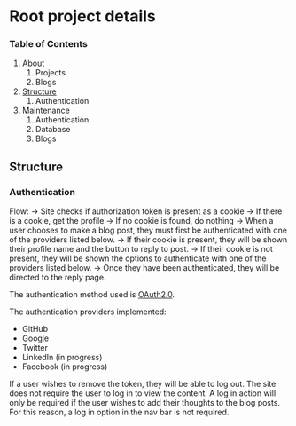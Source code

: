 # Root project details

### Table of Contents
1. [About](#About)
	1. Projects
	1. Blogs
2. [Structure](#Structure)
	1. Authentication
3. Maintenance
	1.	Authentication
	1. Database
	1. Blogs

## Structure

### Authentication
Flow:
-> Site checks if authorization token is present as a cookie
-> If there is a cookie, get the profile
-> If no cookie is found, do nothing
-> When a user chooses to make a blog post, they must first be authenticated
		with one of the providers listed below. 
-> If their cookie is present, they will be shown their profile name and the
		button to reply to post.
-> If their cookie is not present, they will be shown the options to 
		authenticate with one of the providers listed below.
-> Once they have been authenticated, they will be directed to the reply 
		page.

The authentication method used is [OAuth2.0](https://oauth.net/2/).

The authentication providers implemented:
- GitHub
- Google
- Twitter
- LinkedIn (in progress)
- Facebook (in progress)

If a user wishes to remove the token, they will be able to log out. The site
does not require the user to log in to view the content. A log in action 
will only be required if the user wishes to add their thoughts to the blog
posts. For this reason, a log in option in the nav bar is not required.
